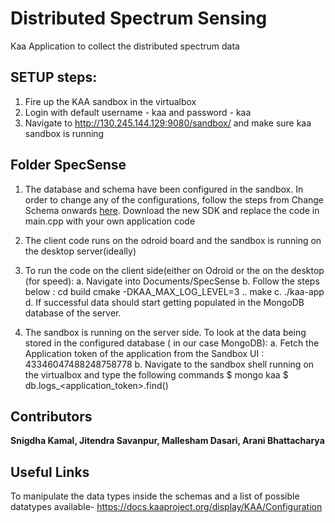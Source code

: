 # Distributed Spectrum Sensing
Kaa Application to collect the distributed spectrum data

## SETUP steps:
1. Fire up the KAA sandbox in the virtualbox
2. Login with default username - kaa and password - kaa
3. Navigate to http://130.245.144.129:9080/sandbox/ and make sure kaa sandbox is running 

## Folder SpecSense
1. The database and schema have been configured in the sandbox. 
	In order to change any of the configurations, follow the steps from Change Schema onwards [here](https://kaaproject.github.io/kaa/docs/v0.10.0/Programming-guide/Your-first-Kaa-application/). 
        Download the new SDK and replace the code in main.cpp with your own application code

2. The client code runs on the odroid board and the sandbox is running on the desktop server(ideally)
3. To run the code on the client side(either on Odroid or the on the desktop (for speed):
	a. Navigate into Documents/SpecSense
	b. Follow the steps below :
		cd build
		cmake -DKAA_MAX_LOG_LEVEL=3 ..
		make
	c. ./kaa-app
	d. If successful data should start getting populated in the MongoDB database of the server.

4. The sandbox is running on the server side. To look at the data being stored in the configured database ( in our case MongoDB):
	a. Fetch the Application token of the application from the Sandbox UI : 43346047488248758778
	b. Navigate to the sandbox shell running on the virtualbox and type the following commands
		$ mongo kaa
		$ db.logs_<application_token>.find()

## Contributors
**Snigdha Kamal, Jitendra Savanpur, Mallesham Dasari, Arani Bhattacharya**

## Useful Links
To manipulate the data types inside the schemas and a list of possible datatypes available-
https://docs.kaaproject.org/display/KAA/Configuration
